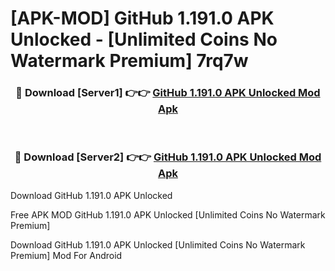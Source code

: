 # [APK-MOD] GitHub 1.191.0 APK Unlocked - [Unlimited Coins No Watermark Premium] 7rq7w



<div align="center">
<h3>🔴 Download [Server1] 👉👉 <a href="https://momento.my/?title=GitHub_1.191.0_APK_Unlocked">GitHub 1.191.0 APK Unlocked Mod Apk</a></h3><br>

<h3>🔴 Download [Server2] 👉👉 <a href="https://momento.my/?title=GitHub_1.191.0_APK_Unlocked">GitHub 1.191.0 APK Unlocked Mod Apk</a></h3>
</div>



Download GitHub 1.191.0 APK Unlocked 

Free APK MOD GitHub 1.191.0 APK Unlocked [Unlimited Coins No Watermark Premium]

Download GitHub 1.191.0 APK Unlocked [Unlimited Coins No Watermark Premium] Mod For Android
